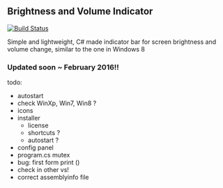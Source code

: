 ## Brightness and Volume Indicator
[![Build Status](https://travis-ci.org/Marox44/Brightness-and-Volume-Indicator.svg?branch=master)](https://travis-ci.org/Marox44/Brightness-and-Volume-Indicator)



Simple and lightweight, C# made indicator bar for screen brightness and volume change, similar to the one in Windows 8

### Updated soon ~ February 2016!!

todo:
- autostart
- check WinXp, Win7, Win8 ?
- icons
- installer
	- license
	- shortcuts ?
	- autostart ?
- config panel
- program.cs mutex
- bug: first form print ()
- check in other vs!
- correct assemblyinfo file
